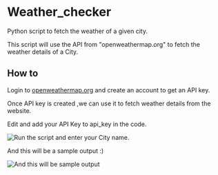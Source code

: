 # Weather_checker
Python script to fetch the weather of a given city.

This script will use the API from "openweathermap.org" to fetch the weather details of a City.

## How to

Login to [openweathermap.org](http://openweathermap.org/) and create an account to get an API key.

Once API key is created ,we can use it to fetch weather details from the website.

Edit and add your API Key to api_key in the code.


![Run the script and enter your City name.](https://imagebin.ca/v/4tliJl5hrXrW)

And this will be a sample output :)

![And this will be sample output](https://ibin.co/4tlibYTB5h2I.png)

